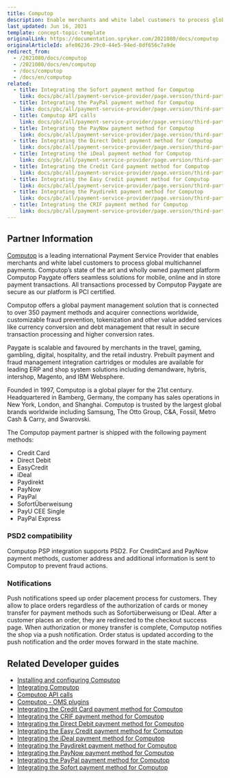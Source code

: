 ```yaml
---
title: Computop
description: Enable merchants and white label customers to process global multichannel payments by integrating Computop into the Spryker Commerce OS.
last_updated: Jun 16, 2021
template: concept-topic-template
originalLink: https://documentation.spryker.com/2021080/docs/computop
originalArticleId: afe86236-29c0-44e5-94ed-8df656c7a9de
redirect_from:
  - /2021080/docs/computop
  - /2021080/docs/en/computop
  - /docs/computop
  - /docs/en/computop
related:
  - title: Integrating the Sofort payment method for Computop
    link: docs/pbc/all/payment-service-provider/page.version/third-party-integrations/computop/integrating-payment-methods-for-computop/integrating-the-sofort-payment-method-for-computop.html
  - title: Integrating the PayPal payment method for Computop
    link: docs/pbc/all/payment-service-provider/page.version/third-party-integrations/computop/integrating-payment-methods-for-computop/integrating-the-paypal-payment-method-for-computop.html
  - title: Computop API calls
    link: docs/pbc/all/payment-service-provider/page.version/third-party-integrations/computop/computop-api-calls.html
  - title: Integrating the PayNow payment method for Computop
    link: docs/pbc/all/payment-service-provider/page.version/third-party-integrations/computop/integrating-payment-methods-for-computop/integrating-the-paynow-payment-method-for-computop.html
  - title: Integrating the Direct Debit payment method for Computop
    link: docs/pbc/all/payment-service-provider/page.version/third-party-integrations/computop/integrating-payment-methods-for-computop/integrating-the-direct-debit-payment-method-for-computop.html
  - title: Integrating the iDeal payment method for Computop
    link: docs/pbc/all/payment-service-provider/page.version/third-party-integrations/computop/integrating-payment-methods-for-computop/integrating-the-ideal-payment-method-for-computop.html
  - title: Integrating the Сredit Сard payment method for Computop
    link: docs/pbc/all/payment-service-provider/page.version/third-party-integrations/computop/integrating-payment-methods-for-computop/integrating-the-credit-card-payment-method-for-computop.html
  - title: Integrating the Easy Credit payment method for Computop
    link: docs/pbc/all/payment-service-provider/page.version/third-party-integrations/computop/integrating-payment-methods-for-computop/integrating-the-easy-credit-payment-method-for-computop.html
  - title: Integrating the Paydirekt payment method for Computop
    link: docs/pbc/all/payment-service-provider/page.version/third-party-integrations/computop/integrating-payment-methods-for-computop/integrating-the-paydirekt-payment-method-for-computop.html
  - title: Integrating the CRIF payment method for Computop
    link: docs/pbc/all/payment-service-provider/page.version/third-party-integrations/computop/integrating-payment-methods-for-computop/integrating-the-crif-payment-method-for-computop.html
---
```


## Partner Information

[Computop](https://www.computop.com/de/) is a leading international Payment Service Provider that enables merchants and white label customers to process global multichannel payments. Computop’s state of the art and wholly owned payment platform Computop Paygate offers seamless solutions for mobile, online and in store payment transactions. All transactions processed by Computop Paygate are secure as our platform is PCI certified.

Computop offers a global payment management solution that is connected to over 350 payment methods and acquirer connections worldwide, customizable fraud prevention, tokenization and other value added services like currency conversion and debt management that result in secure transaction processing and higher conversion rates.

Paygate is scalable and favoured by merchants in the travel, gaming, gambling, digital, hospitality, and the retail industry. Prebuilt payment and fraud management integration cartridges or modules are available for leading ERP and shop system solutions including demandware, hybris, intershop, Magento, and IBM Websphere.

Founded in 1997, Computop is a global player for the 21st century. Headquartered in Bamberg, Germany, the company has sales operations in New York, London, and Shanghai. Computop is trusted by the largest global brands worldwide including Samsung, The Otto Group, C&A, Fossil, Metro Cash & Carry, and Swarovski.

The Computop payment partner is shipped with the following payment methods:

* Credit Card
* Direct Debit
* EasyCredit
* iDeal
* Paydirekt
* PayNow
* PayPal
* SofortÜberweisung
* PayU CEE Single
* PayPal Express

### PSD2 compatibility

Computop PSP integration supports PSD2. For CreditCard and PayNow payment methods, customer address and additional information is sent to Computop to prevent fraud actions.

### Notifications

Push notifications speed up order placement process for customers. They allow to place orders regardless of the authorization of cards or money transfer for payment methods such as Sofortüberweisung or IDeal. After a customer places an order, they are redirected to the checkout success page. When authorization or money transfer is complete, Computop notifies the shop via a push notification. Order status is updated according to the push notification and the order moves forward in the state machine.

## Related Developer guides

* [Installing and configuring Computop](/docs/pbc/all/payment-service-provider/{{page.version}}/third-party-integrations/computop/installing-and-configuring-computop.html)
* [Integrating Computop](/docs/pbc/all/payment-service-provider/{{page.version}}/third-party-integrations/computop/integrating-computop.html)
* [Computop API calls](/docs/pbc/all/payment-service-provider/{{page.version}}/third-party-integrations/computop/computop-api-calls.html)
* [Computop - OMS plugins](/docs/pbc/all/payment-service-provider/{{page.version}}/third-party-integrations/computop/computop-oms-plugins.html)
* [Integrating the Сredit Сard payment method for Computop](/docs/scos/dev/technology-partner-guides/202108.0/payment-partners/computop/integrating-payment-methods-for-computop/integrating-the-credit-card-payment-method-for-computop.html)
* [Integrating the CRIF payment method for Computop](/docs/scos/dev/technology-partner-guides/202108.0/payment-partners/computop/integrating-payment-methods-for-computop/integrating-the-crif-payment-method-for-computop.html)
* [Integrating the Direct Debit payment method for Computop](/docs/scos/dev/technology-partner-guides/202108.0/payment-partners/computop/integrating-payment-methods-for-computop/integrating-the-direct-debit-payment-method-for-computop.html)
* [Integrating the Easy Credit payment method for Computop](/docs/scos/dev/technology-partner-guides/202108.0/payment-partners/computop/integrating-payment-methods-for-computop/integrating-the-easy-credit-payment-method-for-computop.html)
* [Integrating the iDeal payment method for Computop](/docs/scos/dev/technology-partner-guides/202108.0/payment-partners/computop/integrating-payment-methods-for-computop/integrating-the-ideal-payment-method-for-computop.html)
* [Integrating the Paydirekt payment method for Computop](/docs/scos/dev/technology-partner-guides/202108.0/payment-partners/computop/integrating-payment-methods-for-computop/integrating-the-paydirekt-payment-method-for-computop.html)
* [Integrating the PayNow payment method for Computop](/docs/scos/dev/technology-partner-guides/202108.0/payment-partners/computop/integrating-payment-methods-for-computop/integrating-the-paynow-payment-method-for-computop.html)
* [Integrating the PayPal payment method for Computop  ](/docs/scos/dev/technology-partner-guides/202108.0/payment-partners/computop/integrating-payment-methods-for-computop/integrating-the-paypal-payment-method-for-computop.html)
* [Integrating the Sofort payment method for Computop](/docs/scos/dev/technology-partner-guides/202108.0/payment-partners/computop/integrating-payment-methods-for-computop/integrating-the-sofort-payment-method-for-computop.html)
